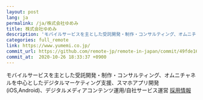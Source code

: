 ```yaml
---
layout: post
lang: ja
permalink: /ja/株式会社ゆめみ
title: 株式会社ゆめみ
description: 'モバイルサービスを主とした受託開発・制作・コンサルティング、オムニチャネルを中心としたデジタルマーケティング支援、スマホアプリ開発(iOS,Android)、デジタルメディアコンテンツ運用/自社サービス運営 採用情報'
categories: full_remote
link: https://www.yumemi.co.jp/
commit_url: https://github.com/remote-jp/remote-in-japan/commit/49fde160a65e1e9cccea0d6c43e1d8ce06f2fa84
commit_at:  2020-10-26 18:33:37 +0900
---
```


<p>モバイルサービスを主とした受託開発・制作・コンサルティング、オムニチャネルを中心としたデジタルマーケティング支援、スマホアプリ開発(iOS,Android)、デジタルメディアコンテンツ運用/自社サービス運営 <a href="https://www.yumemi.co.jp/?filter=recruit">採用情報</a></p>
